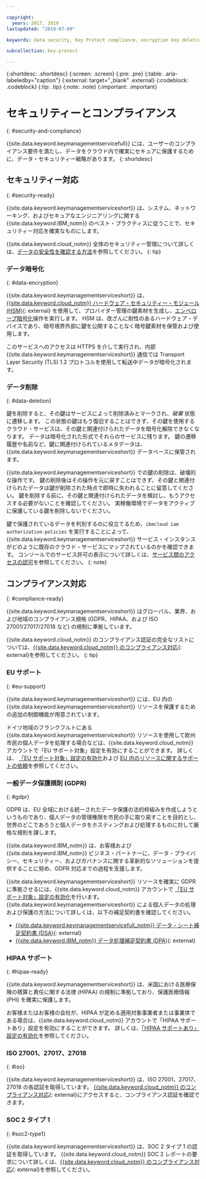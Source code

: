 ```yaml
---

copyright:
  years: 2017, 2019
lastupdated: "2019-07-09"

keywords: data security, Key Protect compliance, encryption key deletion

subcollection: key-protect

---
```


{:shortdesc: .shortdesc}
{:screen: .screen}
{:pre: .pre}
{:table: .aria-labeledby="caption"}
{:external: target="_blank" .external}
{:codeblock: .codeblock}
{:tip: .tip}
{:note: .note}
{:important: .important}

# セキュリティーとコンプライアンス
{: #security-and-compliance}

{{site.data.keyword.keymanagementservicefull}} には、ユーザーのコンプライアンス要件を満たし、データをクラウド内で確実にセキュアに保護するために、データ・セキュリティー戦略があります。
{: shortdesc}

## セキュリティー対応
{: #security-ready}

{{site.data.keyword.keymanagementserviceshort}} は、システム、ネットワーキング、およびセキュアなエンジニアリングに関する {{site.data.keyword.IBM_notm}} のベスト・プラクティスに従うことで、セキュリティー対応を確実なものにします。 

{{site.data.keyword.cloud_notm}} 全体のセキュリティー管理について詳しくは、[データの安全性を確認する方法](/docs/overview?topic=overview-security#security)を参照してください。
{: tip}

### データ暗号化
{: #data-encryption}

{{site.data.keyword.keymanagementserviceshort}} は、[{{site.data.keyword.cloud_notm}} ハードウェア・セキュリティー・モジュール (HSM)](https://www.ibm.com/cloud/hardware-security-module){: external} を使用して、プロバイダー管理の鍵素材を生成し、[エンベロープ暗号化](/docs/services/key-protect?topic=key-protect-envelope-encryption)操作を実行します。 HSM は、改ざんに耐性のあるハードウェア・デバイスであり、暗号境界外部に鍵を公開することなく暗号鍵素材を保管および使用します。

このサービスへのアクセスは HTTPS を介して実行され、内部 {{site.data.keyword.keymanagementserviceshort}} 通信では Transport Layer Security (TLS) 1.2 プロトコルを使用して転送中データが暗号化されます。

### データ削除
{: #data-deletion}

鍵を削除すると、その鍵はサービスによって削除済みとマークされ、_破棄_ 状態に遷移します。 この状態の鍵はもう復旧することはできず、その鍵を使用するクラウド・サービスは、その鍵と関連付けられたデータを暗号化解除できなくなります。 データは暗号化された形式でそれらのサービスに残ります。 鍵の遷移履歴や名前など、鍵に関連付けられているメタデータは、{{site.data.keyword.keymanagementserviceshort}} データベースに保管されます。 

{{site.data.keyword.keymanagementserviceshort}} での鍵の削除は、破壊的な操作です。 鍵の削除後はその操作を元に戻すことはできず、その鍵と関連付けられたデータは鍵が削除された時点で即時に失われることに留意してください。 鍵を削除する前に、その鍵と関連付けられたデータを検討し、もうアクセスする必要がないことを確認してください。 実稼働環境でデータをアクティブに保護している鍵を削除しないでください。 

鍵で保護されているデータを判別するのに役立てるため、`ibmcloud iam authorization-policies` を実行することによって、{{site.data.keyword.keymanagementserviceshort}} サービス・インスタンスがどのように既存のクラウド・サービスにマップされているのかを確認できます。 コンソールでのサービス許可の表示について詳しくは、[サービス間のアクセスの認可](/docs/iam?topic=iam-serviceauth)を参照してください。
{: note}

## コンプライアンス対応
{: #compliance-ready}

{{site.data.keyword.keymanagementserviceshort}} はグローバル、業界、および地域のコンプライアンス規格 (GDPR、HIPAA、および ISO 27001/27017/27018 など) の規制に準拠しています。 

{{site.data.keyword.cloud_notm}} のコンプライアンス認証の完全なリストについては、[{{site.data.keyword.cloud_notm}} のコンプライアンス対応](https://www.ibm.com/cloud/compliance){: external}を参照してください。
{: tip}

### EU サポート
{: #eu-support}

{{site.data.keyword.keymanagementserviceshort}} には、EU 内の {{site.data.keyword.keymanagementserviceshort}} リソースを保護するための追加の制御機能が用意されています。 

ドイツ地域のフランクフルトにある {{site.data.keyword.keymanagementserviceshort}} リソースを使用して欧州市民の個人データを処理する場合などは、{{site.data.keyword.cloud_notm}} アカウントで「EU サポート対象」設定を有効にすることができます。 詳しくは、 [「EU サポート対象」設定の有効化](/docs/account?topic=account-eu-hipaa-supported#bill_eusupported)および [EU 内のリソースに関するサポートの依頼](/docs/get-support?topic=get-support-getting-customer-support#eusupported)を参照してください。

### 一般データ保護規則 (GDPR)
{: #gdpr}

GDPR は、EU 全域における統一されたデータ保護の法的枠組みを作成しようというものであり、個人データの管理権限を市民の手に取り戻すことを目的とし、世界のどこであろうと個人データをホスティングおよび処理するものに対して厳格な規則を課します。

{{site.data.keyword.IBM_notm}} は、お客様および {{site.data.keyword.IBM_notm}} ビジネス・パートナーに、データ・プライバシー、セキュリティー、およびガバナンスに関する革新的なソリューションを提供することに努め、GDPR 対応までの過程を支援します。 

{{site.data.keyword.keymanagementserviceshort}} リソースを確実に GDPR に準拠させるには、{{site.data.keyword.cloud_notm}} アカウントで [「EU サポート対象」設定の有効化](/docs/account?topic=account-eu-hipaa-supported#bill_eusupported)を行います。 {{site.data.keyword.keymanagementserviceshort}} による個人データの処理および保護の方法について詳しくは、以下の補足契約書を確認してください。

- [{{site.data.keyword.keymanagementservicefull_notm}} データ・シート補足契約書 (DSA)](https://www.ibm.com/software/reports/compatibility/clarity-reports/report/html/softwareReqsForProduct?deliverableId=180A0EC0658B11E5A8DABB56563AC132){: external}
- [{{site.data.keyword.IBM_notm}} データ処理補足契約書 (DPA)](https://www.ibm.com/support/customer/csol/terms/?cat=dpa){: external}

### HIPAA サポート
{: #hipaa-ready}

{{site.data.keyword.keymanagementserviceshort}} は、米国における医療保険の積算と責任に関する法律 (HIPAA) の規制に準拠しており、保護医療情報 (PHI) を確実に保護します。 

お客様またはお客様の会社が、HIPAA が定める適用対象事業者または事業体である場合は、{{site.data.keyword.cloud_notm}} アカウントで「HIPAA サポートあり」設定を有効にすることができます。 詳しくは、[「HIPAA サポートあり」設定の有効化](/docs/account?topic=account-eu-hipaa-supported#enabling-hipaa)を参照してください。

### ISO 27001、27017、27018
{: #iso}

{{site.data.keyword.keymanagementserviceshort}} は、ISO 27001、27017、27018 の各認証を取得しています。 [{{site.data.keyword.cloud_notm}} のコンプライアンス対応](https://www.ibm.com/cloud/compliance){: external}にアクセスすると、コンプライアンス認証を確認できます。 

### SOC 2 タイプ 1
{: #soc2-type1}

{{site.data.keyword.keymanagementserviceshort}} は、SOC 2 タイプ 1 の認証を取得しています。 {{site.data.keyword.cloud_notm}} SOC 2 レポートの要求について詳しくは、[{{site.data.keyword.cloud_notm}} のコンプライアンス対応](https://www.ibm.com/cloud/compliance){: external}を参照してください。
